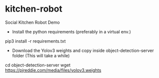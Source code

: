 # kitchen-robot
Social Kitchen Robot Demo


- Install the python requirements (preferably in a virtual env.)

pip3 install -r requirements.txt

- Download the Yolov3 weights and copy inside object-detection-server folder (This will take a while)

cd object-detection-server
wget https://pjreddie.com/media/files/yolov3.weights
